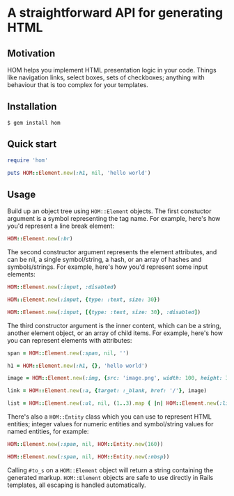 A straightforward API for generating HTML
=========================================


Motivation
----------

HOM helps you implement HTML presentation logic in your code. Things like
navigation links, select boxes, sets of checkboxes; anything with behaviour
that is too complex for your templates.


Installation
------------

    $ gem install hom


Quick start
-----------

```ruby
require 'hom'

puts HOM::Element.new(:h1, nil, 'hello world')
```


Usage
-----

Build up an object tree using `HOM::Element` objects. The first constuctor
argument is a symbol representing the tag name. For example, here's how you'd
represent a line break element:

```ruby
HOM::Element.new(:br)
```

The second constructor argument represents the element attributes, and can be
nil, a single symbol/string, a hash, or an array of hashes and symbols/strings.
For example, here's how you'd represent some input elements:

```ruby
HOM::Element.new(:input, :disabled)

HOM::Element.new(:input, {type: :text, size: 30})

HOM::Element.new(:input, [{type: :text, size: 30}, :disabled])
```

The third constructor argument is the inner content, which can be a string,
another element object, or an array of child items. For example, here's how
you can represent elements with attributes:

```ruby
span = HOM::Element.new(:span, nil, '')

h1 = HOM::Element.new(:h1, {}, 'hello world')

image = HOM::Element.new(:img, {src: 'image.png', width: 100, height: 30})

link = HOM::Element.new(:a, {target: :_blank, href: '/'}, image)

list = HOM::Element.new(:ul, nil, (1..3).map { |n| HOM::Element.new(:li, nil, n) })
```

There's also a `HOM::Entity` class which you can use to represent HTML entities;
integer values for numeric entities and symbol/string values for named entities,
for example:

```ruby
HOM::Element.new(:span, nil, HOM::Entity.new(160))

HOM::Element.new(:span, nil, HOM::Entity.new(:nbsp))
```

Calling `#to_s` on a `HOM::Element` object will return a string containing
the generated markup. `HOM::Element` objects are safe to use directly in
Rails templates, all escaping is handled automatically.
